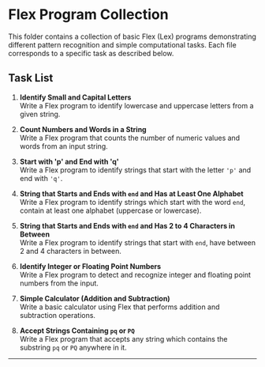 # Flex Program Collection

This folder contains a collection of basic Flex (Lex) programs demonstrating different pattern recognition and simple computational tasks. Each file corresponds to a specific task as described below.

## Task List

1. **Identify Small and Capital Letters**  
   Write a Flex program to identify lowercase and uppercase letters from a given string.

2. **Count Numbers and Words in a String**  
   Write a Flex program that counts the number of numeric values and words from an input string.

3. **Start with 'p' and End with 'q'**  
   Write a Flex program to identify strings that start with the letter `'p'` and end with `'q'`.

4. **String that Starts and Ends with `end` and Has at Least One Alphabet**  
   Write a Flex program to identify strings which start with the word `end`, contain at least one alphabet (uppercase or lowercase).

5. **String that Starts and Ends with `end` and Has 2 to 4 Characters in Between**  
   Write a Flex program to identify strings that start with `end`, have between 2 and 4 characters in between.

6. **Identify Integer or Floating Point Numbers**  
   Write a Flex program to detect and recognize integer and floating point numbers from the input.

7. **Simple Calculator (Addition and Subtraction)**  
   Write a basic calculator using Flex that performs addition and subtraction operations.

8. **Accept Strings Containing `pq` or `PQ`**  
   Write a Flex program that accepts any string which contains the substring `pq` or `PQ` anywhere in it.

---
